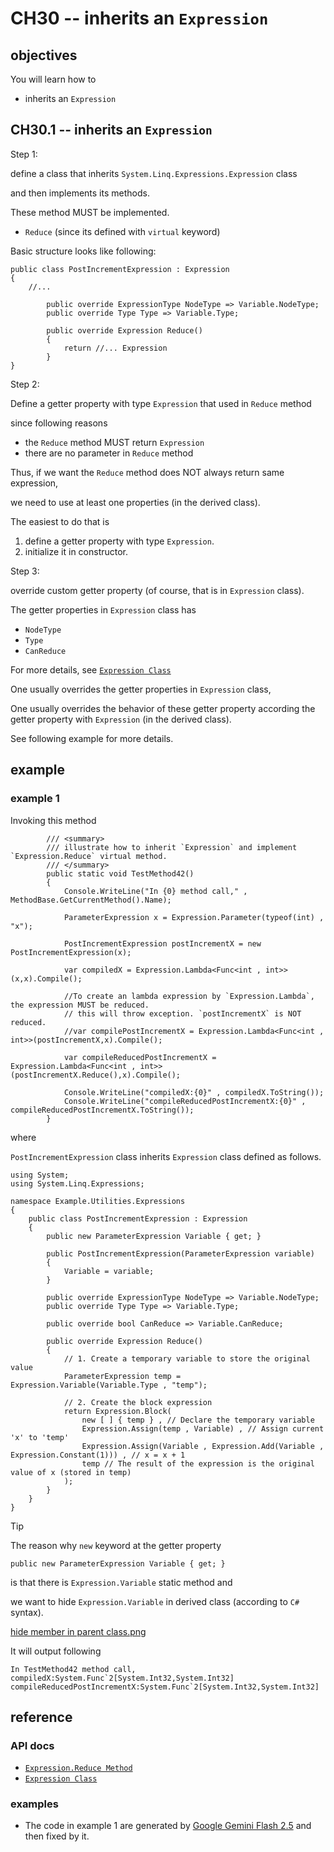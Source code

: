 # CH30 -- inherits an `Expression`
## objectives
You will learn how to

+ inherits an `Expression`

## CH30.1 -- inherits an `Expression`
Step 1:

define a class that inherits `System.Linq.Expressions.Expression` class 

and then implements its methods.

These method MUST be implemented.

+ `Reduce` (since its defined with `virtual` keyword)

Basic structure looks like following:

```
public class PostIncrementExpression : Expression
{
    //...

        public override ExpressionType NodeType => Variable.NodeType; 
        public override Type Type => Variable.Type;

        public override Expression Reduce()
        {
            return //... Expression
        }
}
```

Step 2:

Define a getter property with type `Expression` that used in `Reduce` method

since following reasons

+ the `Reduce` method MUST return `Expression`
+ there are no parameter in `Reduce` method

Thus, if we want the `Reduce` method does NOT always return same expression,

we need to use at least one properties (in the derived class).

The easiest to do that is

1. define a getter property with type `Expression`.
2. initialize it in constructor.

Step 3:

override custom getter property (of course, that is in `Expression` class).

The getter properties in `Expression` class has

+ `NodeType`
+ `Type`
+ `CanReduce`

For more details, see [`Expression Class`](https://learn.microsoft.com/en-us/dotnet/api/system.linq.expressions.expression?view=net-8.0)

One usually overrides the getter properties in `Expression` class, 

One usually overrides the behavior of these getter property according the getter property with `Expression` (in the derived class). 

See following example for more details.

## example
### example 1
Invoking this method

```
        /// <summary>
        /// illustrate how to inherit `Expression` and implement `Expression.Reduce` virtual method.
        /// </summary>
        public static void TestMethod42()
        {
            Console.WriteLine("In {0} method call," , MethodBase.GetCurrentMethod().Name);
            
            ParameterExpression x = Expression.Parameter(typeof(int) , "x");

            PostIncrementExpression postIncrementX = new PostIncrementExpression(x);

            var compiledX = Expression.Lambda<Func<int , int>>(x,x).Compile();

            //To create an lambda expression by `Expression.Lambda`, the expression MUST be reduced.
            // this will throw exception. `postIncrementX` is NOT reduced.
            //var compilePostIncrementX = Expression.Lambda<Func<int , int>>(postIncrementX,x).Compile();

            var compileReducedPostIncrementX = Expression.Lambda<Func<int , int>>(postIncrementX.Reduce(),x).Compile();

            Console.WriteLine("compiledX:{0}" , compiledX.ToString());
            Console.WriteLine("compileReducedPostIncrementX:{0}" , compileReducedPostIncrementX.ToString());
        }
```

where

`PostIncrementExpression` class inherits `Expression` class defined as follows.

```
using System;
using System.Linq.Expressions;

namespace Example.Utilities.Expressions
{
    public class PostIncrementExpression : Expression
    {
        public new ParameterExpression Variable { get; }

        public PostIncrementExpression(ParameterExpression variable)
        {
            Variable = variable;
        }

        public override ExpressionType NodeType => Variable.NodeType; 
        public override Type Type => Variable.Type;

        public override bool CanReduce => Variable.CanReduce;

        public override Expression Reduce()
        {
            // 1. Create a temporary variable to store the original value
            ParameterExpression temp = Expression.Variable(Variable.Type , "temp");

            // 2. Create the block expression
            return Expression.Block(
                new [ ] { temp } , // Declare the temporary variable
                Expression.Assign(temp , Variable) , // Assign current 'x' to 'temp'
                Expression.Assign(Variable , Expression.Add(Variable , Expression.Constant(1))) , // x = x + 1
                temp // The result of the expression is the original value of x (stored in temp)
            );
        }
    }
}
```

> [!TIP]
> The reason why `new` keyword at the getter property 
> 
> ```
> public new ParameterExpression Variable { get; }
> ```
>
> is that there is `Expression.Variable` static method and 
>
> we want to hide `Expression.Variable` in derived class (according to `C#` syntax).
>
>[hide member in parent class.png](./hide%20member%20in%20parent%20class.png)

It will output following

```
In TestMethod42 method call,
compiledX:System.Func`2[System.Int32,System.Int32]
compileReducedPostIncrementX:System.Func`2[System.Int32,System.Int32]
```

## reference
### API docs
+ [`Expression.Reduce Method`](https://learn.microsoft.com/en-us/dotnet/api/system.linq.expressions.expression.reduce?view=net-8.0)
+ [`Expression Class`](https://learn.microsoft.com/en-us/dotnet/api/system.linq.expressions.expression?view=net-8.0)

### examples
+ The code in example 1 are generated by [Google Gemini Flash 2.5](https://g.co/gemini/share/64f8454fd1e1) and then fixed by it.